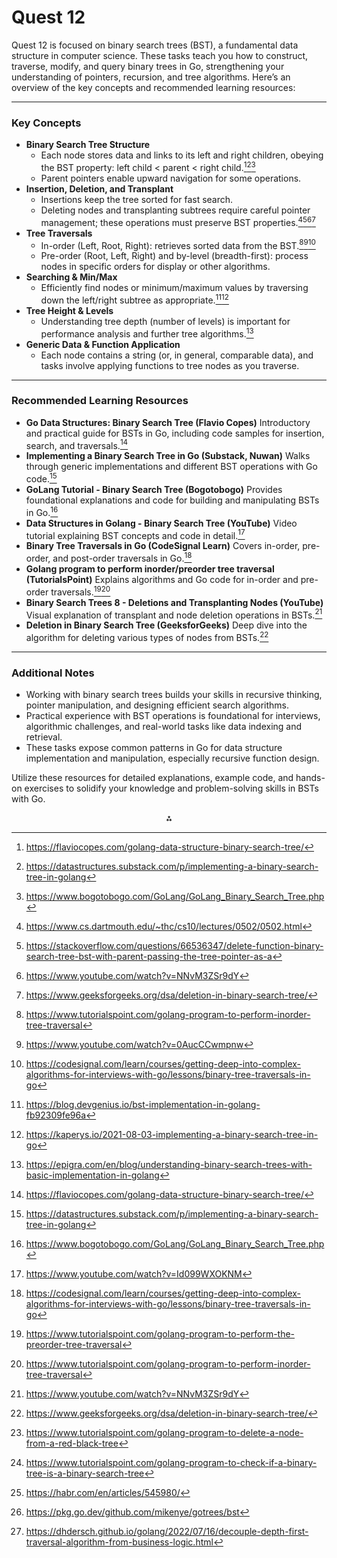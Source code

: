 
# Quest 12

Quest 12 is focused on binary search trees (BST), a fundamental data structure in computer science. These tasks teach you how to construct, traverse, modify, and query binary trees in Go, strengthening your understanding of pointers, recursion, and tree algorithms. Here’s an overview of the key concepts and recommended learning resources:

***

### Key Concepts

- **Binary Search Tree Structure**
    - Each node stores data and links to its left and right children, obeying the BST property: left child < parent < right child.[^1][^2][^3]
    - Parent pointers enable upward navigation for some operations.
- **Insertion, Deletion, and Transplant**
    - Insertions keep the tree sorted for fast search.
    - Deleting nodes and transplanting subtrees require careful pointer management; these operations must preserve BST properties.[^4][^5][^6][^7]
- **Tree Traversals**
    - In-order (Left, Root, Right): retrieves sorted data from the BST.[^8][^9][^10]
    - Pre-order (Root, Left, Right) and by-level (breadth-first): process nodes in specific orders for display or other algorithms.
- **Searching \& Min/Max**
    - Efficiently find nodes or minimum/maximum values by traversing down the left/right subtree as appropriate.[^11][^12]
- **Tree Height \& Levels**
    - Understanding tree depth (number of levels) is important for performance analysis and further tree algorithms.[^13]
- **Generic Data \& Function Application**
    - Each node contains a string (or, in general, comparable data), and tasks involve applying functions to tree nodes as you traverse.

***

### Recommended Learning Resources

- **Go Data Structures: Binary Search Tree (Flavio Copes)**
Introductory and practical guide for BSTs in Go, including code samples for insertion, search, and traversals.[^1]
- **Implementing a Binary Search Tree in Go (Substack, Nuwan)**
Walks through generic implementations and different BST operations with Go code.[^2]
- **GoLang Tutorial - Binary Search Tree (Bogotobogo)**
Provides foundational explanations and code for building and manipulating BSTs in Go.[^3]
- **Data Structures in Golang - Binary Search Tree (YouTube)**
Video tutorial explaining BST concepts and code in detail.[^14]
- **Binary Tree Traversals in Go (CodeSignal Learn)**
Covers in-order, pre-order, and post-order traversals in Go.[^10]
- **Golang program to perform inorder/preorder tree traversal (TutorialsPoint)**
Explains algorithms and Go code for in-order and pre-order traversals.[^15][^8]
- **Binary Search Trees 8 - Deletions and Transplanting Nodes (YouTube)**
Visual explanation of transplant and node deletion operations in BSTs.[^6]
- **Deletion in Binary Search Tree (GeeksforGeeks)**
Deep dive into the algorithm for deleting various types of nodes from BSTs.[^7]

***

### Additional Notes

- Working with binary search trees builds your skills in recursive thinking, pointer manipulation, and designing efficient search algorithms.
- Practical experience with BST operations is foundational for interviews, algorithmic challenges, and real-world tasks like data indexing and retrieval.
- These tasks expose common patterns in Go for data structure implementation and manipulation, especially recursive function design.

Utilize these resources for detailed explanations, example code, and hands-on exercises to solidify your knowledge and problem-solving skills in BSTs with Go.
<span style="display:none">[^16][^17][^18][^19][^20]</span>

<div style="text-align: center">⁂</div>

[^1]: https://flaviocopes.com/golang-data-structure-binary-search-tree/

[^2]: https://datastructures.substack.com/p/implementing-a-binary-search-tree-in-golang

[^3]: https://www.bogotobogo.com/GoLang/GoLang_Binary_Search_Tree.php

[^4]: https://www.cs.dartmouth.edu/~thc/cs10/lectures/0502/0502.html

[^5]: https://stackoverflow.com/questions/66536347/delete-function-binary-search-tree-bst-with-parent-passing-the-tree-pointer-as-a

[^6]: https://www.youtube.com/watch?v=NNvM3ZSr9dY

[^7]: https://www.geeksforgeeks.org/dsa/deletion-in-binary-search-tree/

[^8]: https://www.tutorialspoint.com/golang-program-to-perform-inorder-tree-traversal

[^9]: https://www.youtube.com/watch?v=0AucCCwmpnw

[^10]: https://codesignal.com/learn/courses/getting-deep-into-complex-algorithms-for-interviews-with-go/lessons/binary-tree-traversals-in-go

[^11]: https://blog.devgenius.io/bst-implementation-in-golang-fb92309fe96a

[^12]: https://kaperys.io/2021-08-03-implementing-a-binary-search-tree-in-go

[^13]: https://epigra.com/en/blog/understanding-binary-search-trees-with-basic-implementation-in-golang

[^14]: https://www.youtube.com/watch?v=Id099WXOKNM

[^15]: https://www.tutorialspoint.com/golang-program-to-perform-the-preorder-tree-traversal

[^16]: https://www.tutorialspoint.com/golang-program-to-delete-a-node-from-a-red-black-tree

[^17]: https://www.tutorialspoint.com/golang-program-to-check-if-a-binary-tree-is-a-binary-search-tree

[^18]: https://habr.com/en/articles/545980/

[^19]: https://pkg.go.dev/github.com/mikenye/gotrees/bst

[^20]: https://dhdersch.github.io/golang/2022/07/16/decouple-depth-first-traversal-algorithm-from-business-logic.html

